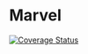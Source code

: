 # Marvel

[![Coverage Status](https://coveralls.io/repos/github/jgallenrenau/swift-composable-architecture/badge.svg?branch=main)](https://coveralls.io/github/jgallenrenau/swift-composable-architecture?branch=main)

